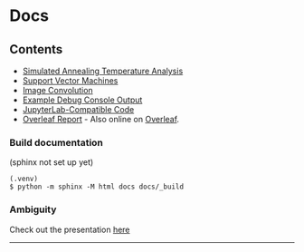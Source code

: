 # Docs

## Contents

* [Simulated Annealing Temperature Analysis](ANNEAL.md)
* [Support Vector Machines](SVM.md)
* [Image Convolution](CONVOLVE.md)
* [Example Debug Console Output](example_output.md)
* [JupyterLab-Compatible Code](notebooks/)
* [Overleaf Report](main.tex) - Also online on [Overleaf](https://www.overleaf.com/read/ktmcvpxmhwmz#2819a6).


### Build documentation

(sphinx not set up yet)

```shell
(.venv)
$ python -m sphinx -M html docs docs/_build
```

### Ambiguity

Check out the presentation [here](_static/Hester-CS5300-Presentation1-Ambiguity.pdf)

---
